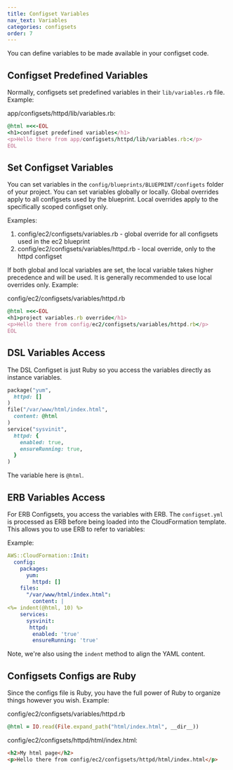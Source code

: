 ```yaml
---
title: Configset Variables
nav_text: Variables
categories: configsets
order: 7
---
```


You can define variables to be made available in your configset code.

## Configset Predefined Variables

Normally, configsets set predefined variables in their `lib/variables.rb` file.  Example:

app/configsets/httpd/lib/variables.rb:

```ruby
@html =<<-EOL
<h1>configset predefined variables</h1>
<p>Hello there from app/configsets/httpd/lib/variables.rb:</p>
EOL
```

## Set Configset Variables

You can set variables in the `config/blueprints/BLUEPRINT/configets` folder of your project. You can set variables globally or locally. Global overrides apply to all configsets used by the blueprint. Local overrides apply to the specifically scoped configset only.

Examples:

1. config/ec2/configsets/variables.rb - global override for all configsets used in the ec2 blueprint
2. config/ec2/configsets/variables/httpd.rb - local override, only to the httpd configset

If both global and local variables are set, the local variable takes higher precedence and will be used. It is generally recommended to use local overrides only. Example:

config/ec2/configsets/variables/httpd.rb

```ruby
@html =<<-EOL
<h1>project variables.rb override</h1>
<p>Hello there from config/ec2/configsets/variables/httpd.rb</p>
EOL
```

## DSL Variables Access

The DSL Configset is just Ruby so you access the variables directly as instance variables.

```ruby
package("yum",
  httpd: []
)
file("/var/www/html/index.html",
  content: @html
)
service("sysvinit",
  httpd: {
    enabled: true,
    ensureRunning: true,
  }
)
```

The variable here is `@html`.

## ERB Variables Access

For ERB Configsets, you access the variables with ERB.  The `configset.yml` is processed as ERB before being loaded into the CloudFormation template.  This allows you to use ERB to refer to variables:

Example:

```yaml
AWS::CloudFormation::Init:
  config:
    packages:
      yum:
        httpd: []
    files:
      "/var/www/html/index.html":
        content: |
<%= indent(@html, 10) %>
    services:
      sysvinit:
       httpd:
        enabled: 'true'
        ensureRunning: 'true'
```

Note, we're also using the `indent` method to align the YAML content.

## Configsets Configs are Ruby

Since the configs file is Ruby, you have the full power of Ruby to organize things however you wish. Example:

config/ec2/configsets/variables/httpd.rb

```ruby
@html = IO.read(File.expand_path("html/index.html", __dir__))
```

config/ec2/configsets/httpd/html/index.html:

```html
<h2>My html page</h2>
<p>Hello there from config/ec2/configsets/httpd/html/index.html</p>
```


